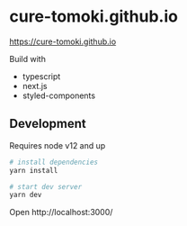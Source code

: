 # cure-tomoki.github.io

https://cure-tomoki.github.io

Build with

- typescript
- next.js
- styled-components

## Development

Requires node v12 and up

```bash
# install dependencies
yarn install

# start dev server
yarn dev
```

Open http://localhost:3000/
